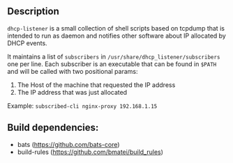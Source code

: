 ## Description
`dhcp-listener` is a small collection of shell scripts based on tcpdump that is intended to run as daemon and notifies other software about IP allocated by DHCP events.

It maintains a list of `subscribers` in `/usr/share/dhcp_listener/subscribers` one per line. Each subscriber is an executable that can be found in `$PATH` and will be called with two positional params:
1. The Host of the machine that requested the IP address
2. The IP address that was just allocated

Example: `subscribed-cli nginx-proxy 192.168.1.15`

## Build dependencies:
 * bats (https://github.com/bats-core)
 * build-rules (https://github.com/bmatei/build_rules)
